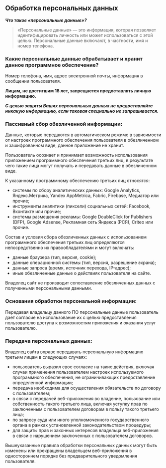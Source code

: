 ## Обработка персональных данных

***Что такое «персональные данные»?***
> «Персональные данные» — это информация, которая позволяет идентифицировать личность или может использоваться с этой целью. Персональные данные включают, в частности, имя и номер телефона.

### Какие персональные данные обрабатывает и хранит данное программное обеспечение?
Номер телефона, имя, адрес электронной почты, информация в сообщении пользователя.   

**Лицам, не достигшим 18 лет, запрещается предоставлять личную информацию.**

***С целью защиты Ваших персональных данных не предоставляйте никакую информацию, если таковая специально не запрашивается.***

### Пассивный сбор обезличенной информации:
Данные, которые передаются в автоматическом режиме в зависимости от настроек программного обеспечения пользователя в обезличенном и зашифрованном виде, данное приложение не хранит.  

Пользователь осознает и принимает возможность использования приложением программного обеспечения третьих лиц, в результате чего такие лица могут получать и передавать данные в обезличенном виде.

К указанному программному обеспечению третьих лиц относятся:  
- системы по сбору аналитических данных: Google Analytics, Яндекс.Метрика, Yandex AppMetrica, Fabric, Firebase, Медиатор или прочие;   
- инструменты аналитики (пиксели) социальных сетей: Facebook, Вконтакте или прочие;  
- системы размещения рекламы: Google DoubleClick for Publishers (DFP), Google Adsense, Рекламная сеть Яндекса (РСЯ), Criteo или прочие.

Состав и условия сбора обезличенных данных с использованием программного обеспечения третьих лиц определяются непосредственно их правообладателями и могут включать:  
- данные браузера (тип, версия, cookie);  
- данные операционной системы (тип, версия, разрешение экрана);  
- данные запроса (время, источник перехода, IP-адрес);  
- иные обезличенные данные о действиях пользователя на сайте.  

Владелец сайт не производит сопоставление обезличенных данных с полученными персональными данными.

### Основания обработки персональной информации:
Передавая владельцу данного ПО персональные данные пользователь дает согласие на использование их с целью предоставления пользователю доступа к возможностям приложения и оказания услуг пользователю.

### Передача персональных данных:
Владелец сайта вправе передавать персональную информацию третьим лицам в следующих случаях:  
- пользователь выразил свое согласие на такие действия, включая случаи применения пользователем настроек используемого программного обеспечения, не ограничивающих предоставление определенной информации;  
- передача необходима для осуществления обязательств по договору с пользователем;  
- в связи с передачей веб-приложения во владение, пользование или собственность такого третьего лица, включая уступку прав по заключенным с пользователем договорам в пользу такого третьего лица;  
- по запросу суда или иного уполномоченного государственного органа в рамках установленной законодательством процедуры;  
- для защиты прав и законных интересов владельца веб-приложения в связи с нарушением заключенных с пользователем договоров.   

Вышеуказанные правила обработки персональных данных могут быть изменены или прекращены владельцем веб-приложения в одностороннем порядке без предварительного уведомления пользователя.